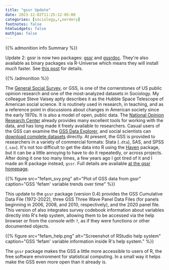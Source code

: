 ```yaml
---
title: "gssr Update"
date: 2023-12-02T11:25:12-05:00
categories: [sociology,r,nerdery]
footnotes: false
htmlwidgets: false
mathjax: false
---
```



{{% admonition info Summary %}}

Update 2: gssr is now two packages: [gssr](https://kjhealy.github.io/gssr/) and [gssrdoc](https://kjhealy.github.io/gssrdoc/). They're also available as binary packages via R-Universe which means they will install _much_ faster. See [this post](https://kieranhealy.org/blog/archives/2024/04/15/gssr-is-now-two-packages-gssr-and-gssrdoc/) for details. 

{{% /admonition %}}


The [General Social Survey](http://gss.norc.org), or GSS, is one of the cornerstones of US public opinion research and one of the most-analyzed datasets in Sociology. My colleague Steve Vaisey aptly describes it as the Hubble Space Telescope of American social science. It is routinely used in research, in teaching, and as a reference point in discussions about changes in American society since the early 1970s. It is also a model of open, public data. The [National Opinion Research Center](http://norc.org) already provides many excellent tools for working with the data, and has long made it freely available to researchers. Casual users of the GSS can examine the [GSS Data Explorer](https://gssdataexplorer.norc.org), and social scientists can [download complete datasets](http://gss.norc.org/Get-The-Data) directly. At present, the GSS is provided to researchers in a variety  of commercial formats: Stata (`.dta`), SAS, and SPSS (`.sav`). It's not too difficult to get the data into R using the [Haven](http://haven.tidyverse.org) package, but it can be a little annoying to have to do it repeatedly, or across projects. After doing it one too many times, a few years ago I got tired of it and I made an R package instead, `gssr`. Full details are available [at the gssr homepage](https://kjhealy.github.io/gssr).

{{% figure src="fefam_svy.png" alt="Plot of GSS data from gssr" caption="GSS 'fefam' variable trends over time" %}}

This update to the `gssr` package (version 0.4) provides the GSS Cumulative Data File (1972-2022), three GSS Three Wave Panel Data Files (for panels beginning in 2006, 2008, and 2010, respectively), and the 2020 panel file. This version of also integrates survey codebook information about variables directly into R's help system, allowing them to be accessed via the help browser or from the console with `?`, as if they were functions or other documented objects.

{{% figure src="fefam_help.png" alt="Screenshot of RStudio help system" caption="GSS 'fefam' variable information inside R's help system." %}}

The `gssr` package makes the GSS a little more accessible to users of R, the free software environment for statistical computing. In a small way it helps make the GSS even more open than it already is.





